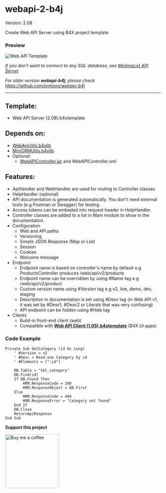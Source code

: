 # webapi-2-b4j

Version: 2.08

Create Web API Server using B4X project template

### Preview
![Web API Template](https://raw.githubusercontent.com/pyhoon/webapi-2-b4j/main/Preview/Web%20API%20Template.png)

*If you don't want to connect to any SQL database, see [MinimaList API Server](https://github.com/pyhoon/minimalist-api-b4j)*

*For older version **webapi-b4j**, please check https://github.com/pyhoon/webapi-b4j*

---

## Template:
- Web API Server (2.08).b4xtemplate

## Depends on:
- [WebApiUtils.b4xlib](https://github.com/pyhoon/WebApiUtils-B4J)
- [MiniORMUtils.b4xlib](https://github.com/pyhoon/MiniORMUtils-B4X)
- Optional:
    - [WebAPIController.jar](https://github.com/pyhoon/WebApiController-B4J) and WebAPIController.xml

## Features:
- ApiHandler and WebHandler are used for routing to Controller classes
- HelpHandler (optional)
- API documentation is generated automatically. You don't need external tools (e.g Postman or Swagger) for testing.
- Access tokens can be embeded into request header in HelpHandler.
- Controller classes are added to a list in Main module to show in the documentation.
- Configuration
    - Web and API paths
    - Versioning
    - Simple JSON Response (Map or List)
    - Session
    - Cookies
    - Welcome message
- Endpoint
    - Endpoint name is based on controller's name by default e.g ProductsController produces /web/api/v2/products
    - Endpoint name can be overridden by using #Name tag e.g /web/api/v2/product
    - Custom version name using #Version tag e.g v2, live, demo, dev, staging
    - Description in documentation is set using #Desc tag (in Web API v1, it was set by #Desc1, #Desc2 or Literals that was very confusing)
    - API endpoint can be hidden using #Hide tag
- Clients
    - Build-in front-end client (web)
    - Compatible with [**Web API Client (1.05).b4xtemplate**](https://github.com/pyhoon/webapi-client-b4x) (B4X UI apps)

### Code Example
```basic
Private Sub GetCategory (id As Long)
    ' #Version = v2
    ' #Desc = Read one Category by id
    ' #Elements = [":id"]

    DB.Table = "tbl_category"
    DB.Find(id)
    If DB.Found Then
        HRM.ResponseCode = 200
        HRM.ResponseObject = DB.First
    Else
        HRM.ResponseCode = 404
        HRM.ResponseError = "Category not found"
    End If
    DB.Close
    ReturnApiResponse
End Sub
```

**Support this project**

<a href="https://paypal.me/aeric80/"><img src="https://cdn.buymeacoffee.com/buttons/default-orange.png" width="174" title="Buy me a coffee" /></a>
